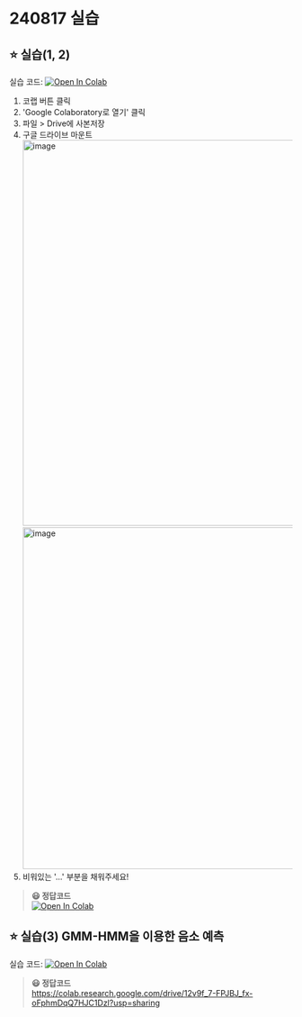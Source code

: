 # __240817 실습__
## __⭐️ 실습(1, 2)__

실습 코드: [![Open In Colab](https://colab.research.google.com/assets/colab-badge.svg)](https://colab.research.google.com/drive/158V4HD9ZT4zicjGNvLM14eUZg-C-TriD?usp=sharing) 
1. 코랩 버튼 클릭  
2. 'Google Colaboratory로 열기' 클릭
3. 파일 > Drive에 사본저장  
4. 구글 드라이브 마운트   
   <img width="685" alt="image" src="https://github.com/user-attachments/assets/0e8617c7-cd95-40db-a898-7142225747a8">
   <img width="607" alt="image" src="https://github.com/user-attachments/assets/55a7e621-b707-49df-a3e0-5855e421f7e7">
5. 비워있는 '...' 부분을 채워주세요!

> __😃 정답코드__   
> [![Open In Colab](https://colab.research.google.com/assets/colab-badge.svg)](https://colab.research.google.com/drive/163Wi_0uhgDksn1pikqWq4ISy4MvYKqnp?usp=sharing)

## __⭐️ 실습(3) GMM-HMM을 이용한 음소 예측__
실습 코드: [![Open In Colab](https://colab.research.google.com/assets/colab-badge.svg)](https://drive.google.com/file/d/1ZQoAQLiQaHGqMVvgpTt3Fu3KR5gbmf4_/view?usp=sharing)

> __😃 정답코드__  
> https://colab.research.google.com/drive/12v9f_7-FPJBJ_fx-oFphmDqQ7HJC1Dzl?usp=sharing 
